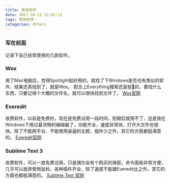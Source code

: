 ```yaml
---
title: 常用软件
date: 2017-10-11 22:42:11
tags: 常用软件
categories: Others
---
```


### 写在前面
记录下自己经常使用的几款软件。


<!-- more -->


### Wox
用了Mac电脑后，觉得Spotlight挺好用的，就找了下Windows是否也有类似的软件，结果还真找到了，就是Wox。
配合上Everything搜索还是挺💯的，要找什么东西，只要记得个大概的文件名，就可以很快找到文件了。
[Wox官网](http://www.getwox.com/)


### Everedit
收费软件，以前是免费的，现在是免费试用一段时间，到期后就用不了，这是我在Windows下用过最流畅的编辑器了，功能齐全，速度非常快，打开大文件也很快。除了不能跨平台、不能使用装逼的主题、插件少之外，其它的方面都挺满意的。
[Everedit官网](http://www.everedit.cn/)


### Sublime Text 3
收费软件，可以一直免费试用，只是偶尔会有个购买的弹窗，命令面板非常方便，几乎可以放弃使用鼠标，各种插件齐全，除了速度不能跟Everedit比之外，其它的方面也都挺满意的。
[Sublime Text 官网](https://www.sublimetext.com/)

